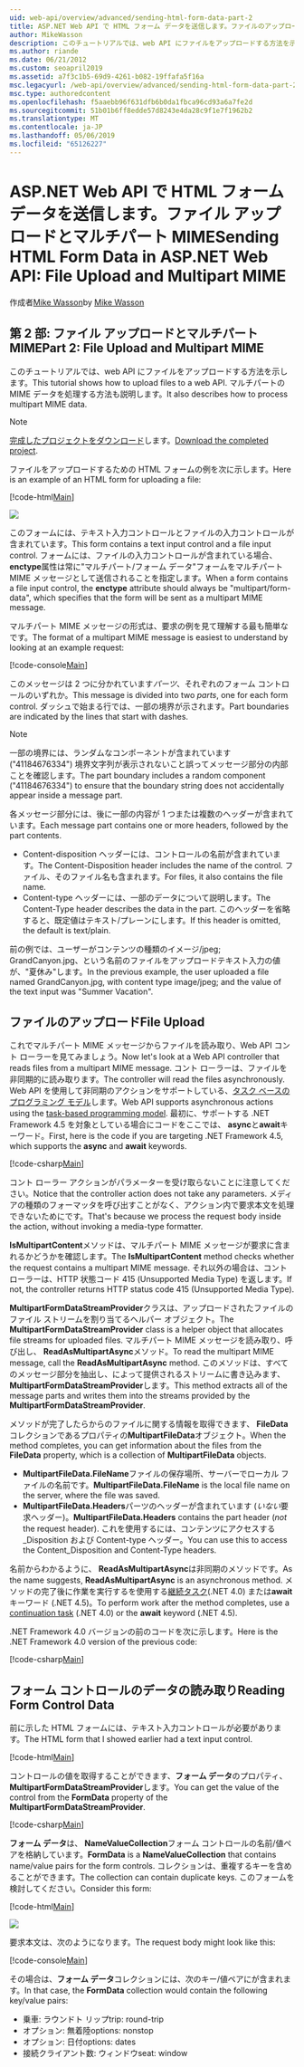 ```yaml
---
uid: web-api/overview/advanced/sending-html-form-data-part-2
title: ASP.NET Web API で HTML フォーム データを送信します。ファイルのアップロードとマルチパート MIME - ASP.NET 4.x
author: MikeWasson
description: このチュートリアルでは、web API にファイルをアップロードする方法を示します。 マルチパートの MIME データを処理する方法も説明します。
ms.author: riande
ms.date: 06/21/2012
ms.custom: seoapril2019
ms.assetid: a7f3c1b5-69d9-4261-b082-19ffafa5f16a
msc.legacyurl: /web-api/overview/advanced/sending-html-form-data-part-2
msc.type: authoredcontent
ms.openlocfilehash: f5aaebb96f631dfb6b0da1fbca96cd93a6a7fe2d
ms.sourcegitcommit: 51b01b6ff8edde57d8243e4da28c9f1e7f1962b2
ms.translationtype: MT
ms.contentlocale: ja-JP
ms.lasthandoff: 05/06/2019
ms.locfileid: "65126227"
---
```

# <a name="sending-html-form-data-in-aspnet-web-api-file-upload-and-multipart-mime"></a><span data-ttu-id="fe164-104">ASP.NET Web API で HTML フォーム データを送信します。ファイル アップロードとマルチパート MIME</span><span class="sxs-lookup"><span data-stu-id="fe164-104">Sending HTML Form Data in ASP.NET Web API: File Upload and Multipart MIME</span></span>

<span data-ttu-id="fe164-105">作成者[Mike Wasson](https://github.com/MikeWasson)</span><span class="sxs-lookup"><span data-stu-id="fe164-105">by [Mike Wasson](https://github.com/MikeWasson)</span></span>

## <a name="part-2-file-upload-and-multipart-mime"></a><span data-ttu-id="fe164-106">第 2 部: ファイル アップロードとマルチパート MIME</span><span class="sxs-lookup"><span data-stu-id="fe164-106">Part 2: File Upload and Multipart MIME</span></span>

<span data-ttu-id="fe164-107">このチュートリアルでは、web API にファイルをアップロードする方法を示します。</span><span class="sxs-lookup"><span data-stu-id="fe164-107">This tutorial shows how to upload files to a web API.</span></span> <span data-ttu-id="fe164-108">マルチパートの MIME データを処理する方法も説明します。</span><span class="sxs-lookup"><span data-stu-id="fe164-108">It also describes how to process multipart MIME data.</span></span>

> [!NOTE]
> <span data-ttu-id="fe164-109">[完成したプロジェクトをダウンロード](https://code.msdn.microsoft.com/ASPNET-Web-API-File-Upload-a8c0fb0d)します。</span><span class="sxs-lookup"><span data-stu-id="fe164-109">[Download the completed project](https://code.msdn.microsoft.com/ASPNET-Web-API-File-Upload-a8c0fb0d).</span></span>

<span data-ttu-id="fe164-110">ファイルをアップロードするための HTML フォームの例を次に示します。</span><span class="sxs-lookup"><span data-stu-id="fe164-110">Here is an example of an HTML form for uploading a file:</span></span>

[!code-html[Main](sending-html-form-data-part-2/samples/sample1.html)]

![](sending-html-form-data-part-2/_static/image1.png)

<span data-ttu-id="fe164-111">このフォームには、テキスト入力コントロールとファイルの入力コントロールが含まれています。</span><span class="sxs-lookup"><span data-stu-id="fe164-111">This form contains a text input control and a file input control.</span></span> <span data-ttu-id="fe164-112">フォームには、ファイルの入力コントロールが含まれている場合、 **enctype**属性は常に&quot;マルチパート/フォーム データ&quot;フォームをマルチパート MIME メッセージとして送信されることを指定します。</span><span class="sxs-lookup"><span data-stu-id="fe164-112">When a form contains a file input control, the **enctype** attribute should always be &quot;multipart/form-data&quot;, which specifies that the form will be sent as a multipart MIME message.</span></span>

<span data-ttu-id="fe164-113">マルチパート MIME メッセージの形式は、要求の例を見て理解する最も簡単なです。</span><span class="sxs-lookup"><span data-stu-id="fe164-113">The format of a multipart MIME message is easiest to understand by looking at an example request:</span></span>

[!code-console[Main](sending-html-form-data-part-2/samples/sample2.cmd)]

<span data-ttu-id="fe164-114">このメッセージは 2 つに分かれています*パーツ*、それぞれのフォーム コントロールのいずれか。</span><span class="sxs-lookup"><span data-stu-id="fe164-114">This message is divided into two *parts*, one for each form control.</span></span> <span data-ttu-id="fe164-115">ダッシュで始まる行では、一部の境界が示されます。</span><span class="sxs-lookup"><span data-stu-id="fe164-115">Part boundaries are indicated by the lines that start with dashes.</span></span>

> [!NOTE]
> <span data-ttu-id="fe164-116">一部の境界には、ランダムなコンポーネントが含まれています (&quot;41184676334&quot;) 境界文字列が表示されないこと誤ってメッセージ部分の内部ことを確認します。</span><span class="sxs-lookup"><span data-stu-id="fe164-116">The part boundary includes a random component (&quot;41184676334&quot;) to ensure that the boundary string does not accidentally appear inside a message part.</span></span>

<span data-ttu-id="fe164-117">各メッセージ部分には、後に一部の内容が 1 つまたは複数のヘッダーが含まれています。</span><span class="sxs-lookup"><span data-stu-id="fe164-117">Each message part contains one or more headers, followed by the part contents.</span></span>

- <span data-ttu-id="fe164-118">Content-disposition ヘッダーには、コントロールの名前が含まれています。</span><span class="sxs-lookup"><span data-stu-id="fe164-118">The Content-Disposition header includes the name of the control.</span></span> <span data-ttu-id="fe164-119">ファイル、そのファイル名も含まれます。</span><span class="sxs-lookup"><span data-stu-id="fe164-119">For files, it also contains the file name.</span></span>
- <span data-ttu-id="fe164-120">Content-type ヘッダーには、一部のデータについて説明します。</span><span class="sxs-lookup"><span data-stu-id="fe164-120">The Content-Type header describes the data in the part.</span></span> <span data-ttu-id="fe164-121">このヘッダーを省略すると、既定値はテキスト/プレーンにします。</span><span class="sxs-lookup"><span data-stu-id="fe164-121">If this header is omitted, the default is text/plain.</span></span>

<span data-ttu-id="fe164-122">前の例では、ユーザーがコンテンツの種類のイメージ/jpeg; GrandCanyon.jpg、という名前のファイルをアップロードテキスト入力の値が、&quot;夏休み&quot;します。</span><span class="sxs-lookup"><span data-stu-id="fe164-122">In the previous example, the user uploaded a file named GrandCanyon.jpg, with content type image/jpeg; and the value of the text input was &quot;Summer Vacation&quot;.</span></span>

## <a name="file-upload"></a><span data-ttu-id="fe164-123">ファイルのアップロード</span><span class="sxs-lookup"><span data-stu-id="fe164-123">File Upload</span></span>

<span data-ttu-id="fe164-124">これでマルチパート MIME メッセージからファイルを読み取り、Web API コント ローラーを見てみましょう。</span><span class="sxs-lookup"><span data-stu-id="fe164-124">Now let's look at a Web API controller that reads files from a multipart MIME message.</span></span> <span data-ttu-id="fe164-125">コント ローラーは、ファイルを非同期的に読み取ります。</span><span class="sxs-lookup"><span data-stu-id="fe164-125">The controller will read the files asynchronously.</span></span> <span data-ttu-id="fe164-126">Web API を使用して非同期のアクションをサポートしている、[タスク ベースのプログラミング モデル](https://msdn.microsoft.com/library/dd460693.aspx)します。</span><span class="sxs-lookup"><span data-stu-id="fe164-126">Web API supports asynchronous actions using the [task-based programming model](https://msdn.microsoft.com/library/dd460693.aspx).</span></span> <span data-ttu-id="fe164-127">最初に、サポートする .NET Framework 4.5 を対象としている場合にコードをここでは、 **async**と**await**キーワード。</span><span class="sxs-lookup"><span data-stu-id="fe164-127">First, here is the code if you are targeting .NET Framework 4.5, which supports the **async** and **await** keywords.</span></span>

[!code-csharp[Main](sending-html-form-data-part-2/samples/sample3.cs)]

<span data-ttu-id="fe164-128">コント ローラー アクションがパラメーターを受け取らないことに注意してください。</span><span class="sxs-lookup"><span data-stu-id="fe164-128">Notice that the controller action does not take any parameters.</span></span> <span data-ttu-id="fe164-129">メディアの種類のフォーマッタを呼び出すことがなく、アクション内で要求本文を処理できないためにです。</span><span class="sxs-lookup"><span data-stu-id="fe164-129">That's because we process the request body inside the action, without invoking a media-type formatter.</span></span>

<span data-ttu-id="fe164-130">**IsMultipartContent**メソッドは、マルチパート MIME メッセージが要求に含まれるかどうかを確認します。</span><span class="sxs-lookup"><span data-stu-id="fe164-130">The **IsMultipartContent** method checks whether the request contains a multipart MIME message.</span></span> <span data-ttu-id="fe164-131">それ以外の場合は、コント ローラーは、HTTP 状態コード 415 (Unsupported Media Type) を返します。</span><span class="sxs-lookup"><span data-stu-id="fe164-131">If not, the controller returns HTTP status code 415 (Unsupported Media Type).</span></span>

<span data-ttu-id="fe164-132">**MultipartFormDataStreamProvider**クラスは、アップロードされたファイルのファイル ストリームを割り当てるヘルパー オブジェクト。</span><span class="sxs-lookup"><span data-stu-id="fe164-132">The **MultipartFormDataStreamProvider** class is a helper object that allocates file streams for uploaded files.</span></span> <span data-ttu-id="fe164-133">マルチパート MIME メッセージを読み取り、呼び出し、 **ReadAsMultipartAsync**メソッド。</span><span class="sxs-lookup"><span data-stu-id="fe164-133">To read the multipart MIME message, call the **ReadAsMultipartAsync** method.</span></span> <span data-ttu-id="fe164-134">このメソッドは、すべてのメッセージ部分を抽出し、によって提供されるストリームに書き込みます、 **MultipartFormDataStreamProvider**します。</span><span class="sxs-lookup"><span data-stu-id="fe164-134">This method extracts all of the message parts and writes them into the streams provided by the **MultipartFormDataStreamProvider**.</span></span>

<span data-ttu-id="fe164-135">メソッドが完了したらからのファイルに関する情報を取得できます、 **FileData**コレクションであるプロパティの**MultipartFileData**オブジェクト。</span><span class="sxs-lookup"><span data-stu-id="fe164-135">When the method completes, you can get information about the files from the **FileData** property, which is a collection of **MultipartFileData** objects.</span></span>

- <span data-ttu-id="fe164-136">**MultipartFileData.FileName**ファイルの保存場所、サーバーでローカル ファイルの名前です。</span><span class="sxs-lookup"><span data-stu-id="fe164-136">**MultipartFileData.FileName** is the local file name on the server, where the file was saved.</span></span>
- <span data-ttu-id="fe164-137">**MultipartFileData.Headers**パーツのヘッダーが含まれています (*いない*要求ヘッダー)。</span><span class="sxs-lookup"><span data-stu-id="fe164-137">**MultipartFileData.Headers** contains the part header (*not* the request header).</span></span> <span data-ttu-id="fe164-138">これを使用するには、コンテンツにアクセスする\_Disposition および Content-type ヘッダー。</span><span class="sxs-lookup"><span data-stu-id="fe164-138">You can use this to access the Content\_Disposition and Content-Type headers.</span></span>

<span data-ttu-id="fe164-139">名前からわかるように、 **ReadAsMultipartAsync**は非同期のメソッドです。</span><span class="sxs-lookup"><span data-stu-id="fe164-139">As the name suggests, **ReadAsMultipartAsync** is an asynchronous method.</span></span> <span data-ttu-id="fe164-140">メソッドの完了後に作業を実行するを使用する[継続タスク](https://msdn.microsoft.com/library/ee372288.aspx)(.NET 4.0) または**await**キーワード (.NET 4.5)。</span><span class="sxs-lookup"><span data-stu-id="fe164-140">To perform work after the method completes, use a [continuation task](https://msdn.microsoft.com/library/ee372288.aspx) (.NET 4.0) or the **await** keyword (.NET 4.5).</span></span>

<span data-ttu-id="fe164-141">.NET Framework 4.0 バージョンの前のコードを次に示します。</span><span class="sxs-lookup"><span data-stu-id="fe164-141">Here is the .NET Framework 4.0 version of the previous code:</span></span>

[!code-csharp[Main](sending-html-form-data-part-2/samples/sample4.cs)]

## <a name="reading-form-control-data"></a><span data-ttu-id="fe164-142">フォーム コントロールのデータの読み取り</span><span class="sxs-lookup"><span data-stu-id="fe164-142">Reading Form Control Data</span></span>

<span data-ttu-id="fe164-143">前に示した HTML フォームには、テキスト入力コントロールが必要があります。</span><span class="sxs-lookup"><span data-stu-id="fe164-143">The HTML form that I showed earlier had a text input control.</span></span>

[!code-html[Main](sending-html-form-data-part-2/samples/sample5.html)]

<span data-ttu-id="fe164-144">コントロールの値を取得することができます、**フォーム データ**のプロパティ、 **MultipartFormDataStreamProvider**します。</span><span class="sxs-lookup"><span data-stu-id="fe164-144">You can get the value of the control from the **FormData** property of the **MultipartFormDataStreamProvider**.</span></span>

[!code-csharp[Main](sending-html-form-data-part-2/samples/sample6.cs?highlight=15)]

<span data-ttu-id="fe164-145">**フォーム データ**は、 **NameValueCollection**フォーム コントロールの名前/値ペアを格納しています。</span><span class="sxs-lookup"><span data-stu-id="fe164-145">**FormData** is a **NameValueCollection** that contains name/value pairs for the form controls.</span></span> <span data-ttu-id="fe164-146">コレクションは、重複するキーを含めることができます。</span><span class="sxs-lookup"><span data-stu-id="fe164-146">The collection can contain duplicate keys.</span></span> <span data-ttu-id="fe164-147">このフォームを検討してください。</span><span class="sxs-lookup"><span data-stu-id="fe164-147">Consider this form:</span></span>

[!code-html[Main](sending-html-form-data-part-2/samples/sample7.html)]

![](sending-html-form-data-part-2/_static/image2.png)

<span data-ttu-id="fe164-148">要求本文は、次のようになります。</span><span class="sxs-lookup"><span data-stu-id="fe164-148">The request body might look like this:</span></span>

[!code-console[Main](sending-html-form-data-part-2/samples/sample8.cmd)]

<span data-ttu-id="fe164-149">その場合は、**フォーム データ**コレクションには、次のキー/値ペアにが含まれます。</span><span class="sxs-lookup"><span data-stu-id="fe164-149">In that case, the **FormData** collection would contain the following key/value pairs:</span></span>

- <span data-ttu-id="fe164-150">乗車: ラウンドト リップ</span><span class="sxs-lookup"><span data-stu-id="fe164-150">trip: round-trip</span></span>
- <span data-ttu-id="fe164-151">オプション: 無着陸</span><span class="sxs-lookup"><span data-stu-id="fe164-151">options: nonstop</span></span>
- <span data-ttu-id="fe164-152">オプション: 日付</span><span class="sxs-lookup"><span data-stu-id="fe164-152">options: dates</span></span>
- <span data-ttu-id="fe164-153">接続クライアント数: ウィンドウ</span><span class="sxs-lookup"><span data-stu-id="fe164-153">seat: window</span></span>
